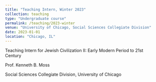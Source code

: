 ```yaml
---
title: "Teaching Intern, Winter 2023"
collection: teaching
type: "Undergraduate course"
permalink: /teaching/2023-winter
venue: "University of Chicago, Social Sciences Collegiate Division"
date: 2023-01-01
location: "Chicago, IL"
---
```


Teaching Intern for Jewish Civilization II: Early Modern Period to 21st Century

Prof. Kenneth B. Moss

Social Sciences Collegiate Division, University of Chicago